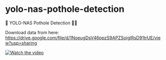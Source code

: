 # yolo-nas-pothole-detection
🚧 YOLO-NAS Pothole Detection 👷🏼


Download data from here: https://drive.google.com/file/d/1NoeugDsV46ppzS9APZSoiglRsD91trUE/view?usp=sharing

[![Watch the video](https://github.com/noorkhokhar99/yolo-nas-pothole-detection/blob/main/Screenshot%202023-05-11%20at%203.37.56%20PM.png)](https://www.youtube.com/watch?v=st9o5XqqNno)
